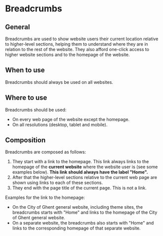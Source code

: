 # Breadcrumbs

## General

Breadcrumbs are used to show website users their current location relative to higher-level sections, helping them to understand where they are in relation to the rest of the website. They also afford one-click access to higher website sections and to the homepage of the website.

## When to use

Breadcrumbs should always be used on all websites.

## Where to use

Breadcrumbs should be used:

* On every web page of the website except the homepage.
* On all resolutions (desktop, tablet and mobile).

## Composition

Breadcrumbs are composed as follows:

1. They start with a link to the homepage. This link always links to the homepage of the **current website** where the website user is (see some examples below). **This link should always have the label "Home".**
2. After that the higher-level sections relative to the current web page are shown using links to each of these sections.
3. They end with the page title of the current page. This is not a link.

Examples for the link to the homepage:

* On the City of Ghent general website, including theme sites, the breadcrumbs starts with "Home" and links to the homepage of the City of Ghent general website.
* On a separate website, the breadcrumbs also starts with "Home" and links to the corresponding homepage of that separate website.